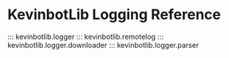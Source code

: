 # KevinbotLib Logging Reference

::: kevinbotlib.logger
::: kevinbotlib.remotelog
::: kevinbotlib.logger.downloader
::: kevinbotlib.logger.parser